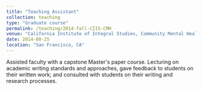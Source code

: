 ```yaml
---
title: "Teaching Assistant"
collection: teaching
type: "Graduate course"
permalink: /teaching/2014-fall-CIIS-CMH
venue: "California Institute of Integral Studies, Community Mental Health M.A."
date: 2014-08-25
location: "San Francisco, CA"
---
```



Assisted faculty with a capstone Master's paper course. Lecturing on academic writing standards and approaches, gave feedback to students on their written work; and consulted with students on their writing and research processes.